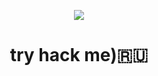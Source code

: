 <p align="center">
  <img src="https://media.giphy.com/media/WKdWA04KRn58A/giphy.gif">
</p>
<h1 align="center">try hack me)🇷🇺 </h1> 



